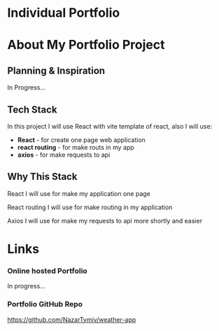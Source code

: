 # Individual Portfolio

# About My Portfolio Project

## Planning & Inspiration

In Progress...

## Tech Stack

In this project I will use React with vite template of react, also I will use:

-   **React** - for create one page web application
-   **react routing** - for make routs in my app
-   **axios** - for make requests to api

## Why This Stack

React I will use for make my application one page

React routing I will use for make routing in my application

Axios I will use for make my requests to api more shortly and easier

# Links

### Online hosted Portfolio

In progress...

### Portfolio GitHub Repo

https://github.com/NazarTymiv/weather-app

